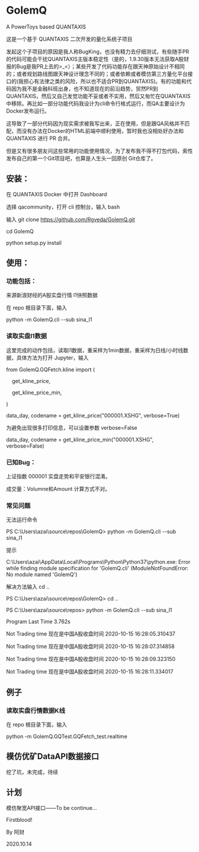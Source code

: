 # GolemQ



A PowerToys based QUANTAXIS







这是一个基于 QUANTAXIS 二次开发的量化系统子项目







发起这个子项目的原因是我人称BugKing，也没有精力去仔细测试，有些随手PR的代码可能会干扰QUANTAXIS主版本稳定性（是的，1.9.30版本无法获取A股财报的Bug是我PR上去的\>\_<）；某些开发了代码功能存在跟天神原始设计不相同的；或者规划路线图跟天神设计理念不同的；或者依赖或者模仿第三方量化平台接口的(我担心有法律之类的风险，所以也不适合PR到QUANTAXIS)。有的功能和代码因为我不是金融科班出身，也不知道现在的前沿趋势，贸然PR到QUANTAXIS，然后又自己发觉功能不妥或者不实用，然后又匆忙在QUANTAXIS中移除。再比如一部分功能代码我设计为cli命令行格式运行，而QA主要设计为Docker发布运行。







这导致了一部分代码因为现实需求被我写出来，正在使用，但是跟QA风格并不匹配，而没有办法在Docker的HTML前端中顺利使用，暂时我也没相处好办法和QUANTAXIS 进行 PR 合并。







但是又有很多朋友问这些常用的功能使用情况，为了发布我不得不打包代码，索性发布自己的第一个Git项目吧，也算是人生头一回原创 Git仓库了。







## 安装：



在 QUANTAXIS Docker 中打开 Dashboard







选择 qacommunity，打开 cli 控制台，输入 bash







输入 git clone https://github.com/Rgveda/GolemQ.git







cd GolemQ







python setup.py install







## 使用：







### 功能包括：







来源新浪财经的A股实盘行情 l1快照数据



在 repo 根目录下面，输入



python -m GolemQ.cli --sub sina_l1



### 读取实盘l1数据



这里完成的动作包括，读取l1数据，重采样为1min数据，重采样为日线/小时线数据，具体方法为打开 Jupyter，输入



from GolemQ.GQFetch.kline import (



    get_kline_price,



    get_kline_price_min,



)



data_day, codename = get_kline_price("000001.XSHG", verbose=True)

为避免出现很多打印信息，可以设置参数 verbose=False

data_day, codename = get_kline_price_min("000001.XSHG", verbose=False)

### 已知Bug：



上证指数 000001 实盘走势和平安银行混淆。



成交量：Volumne和Amount 计算方式不对。



### 常见问题



无法运行命令



PS C:\Users\azai\source\repos\GolemQ> python -m GolemQ.cli --sub sina_l1



提示

C:\Users\azai\AppData\Local\Programs\Python\Python37\python.exe: Error 
while finding module specification for 'GolemQ.cli' 
(ModuleNotFoundError: No module named 'GolemQ')



解决方法输入 cd ..

PS C:\Users\azai\source\repos\GolemQ> cd ..



PS C:\Users\azai\source\repos> python -m GolemQ.cli --sub sina_l1

Program Last Time 3.762s

Not Trading time 现在是中国A股收盘时间 2020-10-15 16:28:05.310437

Not Trading time 现在是中国A股收盘时间 2020-10-15 16:28:07.314858

Not Trading time 现在是中国A股收盘时间 2020-10-15 16:28:09.323150

Not Trading time 现在是中国A股收盘时间 2020-10-15 16:28:11.334017



## 例子

### 读取实盘行情数据K线



在 repo 根目录下面，输入



python -m GolemQ.GQTest.GQFetch_test.realtime







## 模仿优矿DataAPI数据接口



挖了坑，未完成，待续







## 计划



模仿聚宽API接口——To be continue...







Firstblood!







By 阿财 



2020.10.14



